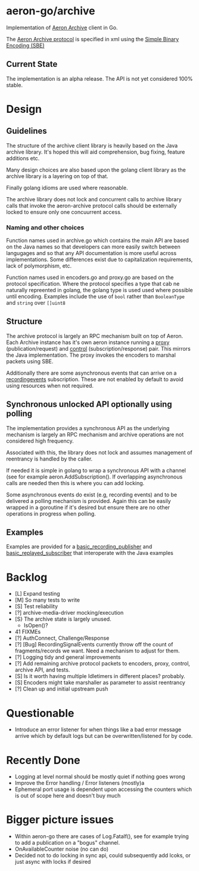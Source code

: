 # aeron-go/archive

Implementation of [Aeron Archive](https://github.com/real-logic/Aeron/tree/master/aeron-archive) client in Go.

The [Aeron Archive
protocol](http://github.com/real-logic/aeron/blob/master/aeron-archive/src/main/resources/archive/aeron-archive-codecs.xml)
is specified in xml using the [Simple Binary Encoding (SBE)](https://github.com/real-logic/simple-binary-encoding)

## Current State
The implementation is an alpha release. The API is not yet considered 100% stable.

# Design

## Guidelines

The structure of the archive client library is heavily based on the
Java archive library. It's hoped this will aid comprehension, bug fixing,
feature additions etc.

Many design choices are also based upon the golang client library as
the archive library is a layering on top of that.

Finally golang idioms are used where reasonable.

The archive library does not lock and concurrent calls to archive
library calls that invoke the aeron-archive protocol calls should be
externally locked to ensure only one concuurrent access.

### Naming and other choices

Function names used in archive.go which contains the main API are
based on the Java names so that developers can more easily switch
between langugages and so that any API documentation is more useful
across implementations. Some differences exist due to capitalization
requirements, lack of polymorphism, etc.

Function names used in encoders.go and proxy.go are based on the
protocol specification. Where the protocol specifies a type that cab
ne naturally repreented in golang, the golang type is used used where
possible until encoding. Examples include the use of `bool` rather than
`BooleanType` and `string` over `[]uint8`

## Structure

The archive protocol is largely an RPC mechanism built on top of
Aeron. Each Archive instance has it's own aeron instance running a
[proxy](proxy.go) (publication/request) and [control](control.go) (subscription/response)
pair. This mirrors the Java implementation. The proxy invokes the
encoders to marshal packets using SBE.

Additionally there are some asynchronous events that can arrive on a
[recordingevents](recordingevents.go) subscription. These
are not enabled by default to avoid using resources when not required.

## Synchronous unlocked API optionally using polling

The implementation provides a synchronous API as the underlying
mechanism is largely an RPC mechanism and archive operations are not
considered high frequency.

Associated with this, the library does not lock and assumes management
of reentrancy is handled by the caller.

If needed it is simple in golang to wrap a synchronous API with a
channel (see for example aeron.AddSubscription(). If overlapping
asynchronous calls are needed then this is where you can add locking.

Some asynchronous events do exist (e.g, recording events) and to be
delivered a polling mechanism is provided. Again this can be easily
wrapped in a goroutine if it's desired but ensure there are no other
operations in progress when polling.

## Examples

Examples are provided for a [basic_recording_publisher](examples/basic_recording_publisher/basic_recording_publisher.go) and [basic_replayed_subscriber](examples/basic_replayed_subscriber/basic_replayed_subscriber.go) that interoperate with the Java examples

# Backlog
 * [L] Expand testing
  * [M] So many tests to write
  * [S] Test reliability
  * [?] archive-media-driver mocking/execution
 * [S} The archive state is largely unused. 
   * IsOpen()?
 * 41 FIXMEs
 * [?] AuthConnect, Challenge/Response
 * [?] [Bug] RecordingSignalEvents currently throw off the count of
   fragments/records we want. Need a mechanism to adjust for them.
 * [?] Logging tidy and general improvements
 * [?] Add remaining archive protocol packets to encoders, proxy, control, archive API, and tests.
 * [S] Is it worth having multiple Idletimers in different places? probably.
 * [S] Encoders might take marshaller as parameter to assist reentrancy
 * [?] Clean up and initial upstream push

# Questionable
 * Introduce an error listener for when things like a bad error message arrive which by default logs
   but can be overwritten/listened for by code.

# Recently Done
 * Logging at level normal should be mostly quiet if nothing goes wrong
 * Improve the Error handling / Error listeners (mostly)a
 * Ephemeral port usage is dependent upon accessing the counters which is out of scope here and doesn't buy much


# Bigger picture issues
 * Within aeron-go there are cases of Log.Fatalf(), see for example trying to add a publication on a "bogus" channel.
 * OnAvailableCounter noise (no can do)
 * Decided not to do locking in sync api, could subsequently add lcoks, or just async with locks if desired

